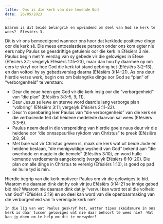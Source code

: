 ```yaml
---
title:  Ons is die kerk van die lewende God
date:  26/09/2023
---
```


`Waarom is dit beide belangrik en opwindend om deel van God se kerk te wees?  Efésiërs 3.`

Dit is vir ons bemoedigend wanneer ons hoor dat kerklede positiewe dinge oor die kerk sê.  Die mees entoesiastiese persoon onder ons kom egter nie eers naby Paulus se geesdriftige getuienis oor die kerk in Efésiërs 3 nie. Paulus begin met ’n verslag van sy gebede vir die gelowiges in Éfese (Efésiërs 3:1; vergelyk Efésiërs 1:15–23), maar dan hou hy daarmee op om eers te skryf oor hoe God die kerk tot stand gebring het (Efésiërs 3:2–13), en dan voltooi hy sy gebedsverslag daarna (Efésiërs 3:14–21).  As ons deur hierdie verse werk, begin ons om belangrike dinge oor God se “plan” of “verborgenheid” te verstaan:

* Deur die eeue heen gee God vir die kerk insig oor die “verborgenheid” van “die plan” (Efésiërs 3:3–5, 9, 11).
* Deur Jesus se lewe en sterwe word daardie lang verborge plan “volbring” (Efésiërs 3:11;  vergelyk Efésiërs 2:11–22).
* Deur ’n openbaring leer Paulus van “die verborgenheid” van die kerk en die verbasende feit dat heidene medelede daarvan sal wees (Efésiërs 3:3–6).
* Paulus neem deel in die verspreiding van hierdie goeie nuus deur vir die heidene oor “die onnaspeurlike rykdom van Christus” te preek (Efésiërs 3:8, 9).
* Met baie wat vir Christus gewen is, maak die kerk wat uit beide Jode en heidene bestaan, “die menigvuldige wysheid van God” bekend aan “die owerhede en magte in die hemele” (Efésiërs 3:10), en word hulle komende verdoemenis aangekondig (vergelyk Efésiërs 6:10–20). Die plan om alle dinge in Christus te verenig (Efésiërs 1:10), is goed op pad en hulle tyd is min.

Hierdie begrip van die kerk motiveer Paulus om vir die gelowiges te bid. Waarom nie daaraan dink dat hy ook vir jou Efésiërs 3:14-21 se innige gebed bid nie? Waarom nie daaraan dink dat jy “vervul kan word tot al die volheid van God”  (Efésiërs 3:19) en so deel kan word van die openbaarmaking van die verborgenheid van ’n verenigde kerk nie?

`In die lig van wat Paulus geskryf het, watter tipes skeidsmure in ons kerk is daar tussen gelowiges wat nie daar behoort te wees nie?  Wat kan jy doen om te help om dit te verwyder?`